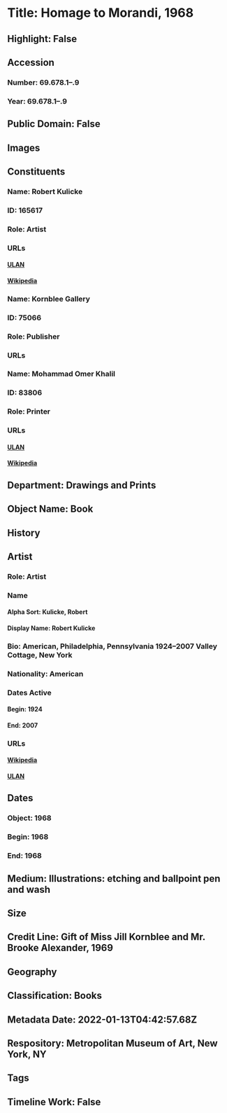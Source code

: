 # Title: Homage to Morandi, 1968
## Highlight: False
## Accession
### Number: 69.678.1–.9
### Year: 69.678.1–.9
## Public Domain: False
## Images
## Constituents
### Name: Robert Kulicke
### ID: 165617
### Role: Artist
### URLs
#### [ULAN](http://vocab.getty.edu/page/ulan/500094046)
#### [Wikipedia](https://www.wikidata.org/wiki/Q7346480)
### Name: Kornblee Gallery
### ID: 75066
### Role: Publisher
### URLs
### Name: Mohammad Omer Khalil
### ID: 83806
### Role: Printer
### URLs
#### [ULAN](http://vocab.getty.edu/page/ulan/500117571)
#### [Wikipedia](https://www.wikidata.org/wiki/Q98393020)
## Department: Drawings and Prints
## Object Name: Book
## History
## Artist
### Role: Artist
### Name
#### Alpha Sort: Kulicke, Robert
#### Display Name: Robert Kulicke
### Bio: American, Philadelphia, Pennsylvania 1924–2007 Valley Cottage, New York
### Nationality: American
### Dates Active
#### Begin: 1924
#### End: 2007
### URLs
#### [Wikipedia](https://www.wikidata.org/wiki/Q7346480)
#### [ULAN](http://vocab.getty.edu/page/ulan/500094046)
## Dates
### Object: 1968
### Begin: 1968
### End: 1968
## Medium: Illustrations: etching and ballpoint pen and wash
## Size
## Credit Line: Gift of Miss Jill Kornblee and Mr. Brooke Alexander, 1969
## Geography
## Classification: Books
## Metadata Date: 2022-01-13T04:42:57.68Z
## Respository: Metropolitan Museum of Art, New York, NY
## Tags
## Timeline Work: False